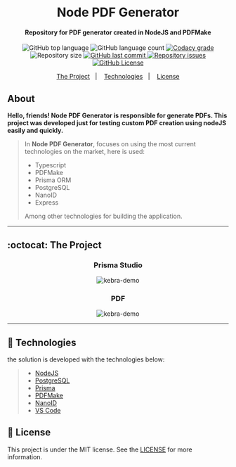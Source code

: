 <h1 align="center">
    <br>
    Node PDF Generator
    <br>
</h1>

<h4 align="center">
   Repository for PDF generator created in NodeJS and PDFMake
</h4>

<p align="center">
  <img alt="GitHub top language" src="https://img.shields.io/github/languages/top/pedrogiampietro/node-pdf-generator.svg">

  <img alt="GitHub language count" src="https://img.shields.io/github/languages/count/pedrogiampietro/node-pdf-generator.svg">

  <a href="https://www.codacy.com/app/pedrogiampietro/node-pdf-generator?utm_source=github.com&amp;utm_medium=referral&amp;utm_content=pedrogiampietro/node-pdf-generator&amp;utm_campaign=Badge_Grade">
    <img alt="Codacy grade" src="https://api.codacy.com/project/badge/Grade/d9a93d557a8f4977910e5b6ae1d708fe">
  </a>

  <img alt="Repository size" src="https://img.shields.io/github/repo-size/pedrogiampietro/node-pdf-generator.svg">
  <a href="https://github.com/pedrogiampietro/node-pdf-generator/commits/master">
    <img alt="GitHub last commit" src="https://img.shields.io/github/last-commit/pedrogiampietro/node-pdf-generator.svg">
  </a>

  <a href="https://github.com/pedrogiampietro/node-pdf-generator/issues">
    <img alt="Repository issues" src="https://img.shields.io/github/issues/pedrogiampietro/node-pdf-generator.svg">
  </a>

  <a href="https://github.com/pedrogiampietro/node-pdf-generator/blob/master/LICENSE">
    <img alt="GitHub License" src="https://img.shields.io/github/license/pedrogiampietro/node-pdf-generator.svg">
  </a>
</p>

<p align="center">
  <a href="#octocat-the-project">The Project</a>&nbsp;&nbsp;&nbsp;|&nbsp;&nbsp;&nbsp;
  <a href="#rocket-technologies">Technologies</a>&nbsp;&nbsp;&nbsp;|&nbsp;&nbsp;&nbsp;
  <a href="#memo-license">License</a>
</p>

## About

**Hello, friends! Node PDF Generator is responsible for generate PDFs. This project was developed just for testing custom PDF creation using nodeJS easily and quickly.**

> In **Node PDF Generator**, focuses on using the most current technologies on the market, here is used:
>
> - Typescript
> - PDFMake
> - Prisma ORM
> - PostgreSQL
> - NanoID
> - Express
>
> Among other technologies for building the application.

---

## :octocat: The Project

<h3 align="center">Prisma Studio</h3>
<p align="center">
    <img src="https://drive.google.com/uc?export=view&id=1ZubmXrw4LCUoBWKT1OcgQYvB0ohMnXet" alt="kebra-demo" />
</p>

<h3 align="center">PDF</h3>
<p align="center">
    <img src="https://drive.google.com/uc?export=view&id=1CHzJ4hbkJRW0Lh_PwseQJOoMoVvYz3fL" alt="kebra-demo" />
</p>

---

## :rocket: Technologies

the solution is developed with the technologies below:

> - [NodeJS](https://golang.org/)
> - [PostgreSQL](https://www.postgresql.org/)
> - [Prisma][prisma]
> - [PDFMake][pdfmake]
> - [NanoID][nanoid]
> - [VS Code](https://code.visualstudio.com/)

## :memo: License

This project is under the MIT license. See the [LICENSE](https://github.com/pedrogiampietro/node-pdf-generator/blob/master/LICENSE) for more information.

[prisma]: https://www.prisma.io/
[pdfmake]: http://pdfmake.org/#/
[nanoid ]: https://github.com/ai/nanoid#readme
